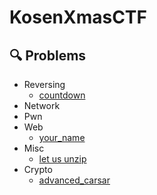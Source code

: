 # KosenXmasCTF
## 🔍 Problems
- Reversing
  - [countdown](https://github.com/KosenXmasCTF/countdown)
- Network
- Pwn
- Web
  - [your_name](https://github.com/KosenXmasCTF/your_name)
- Misc
  - [let us unzip](https://github.com/KosenXmasCTF/let_us_unzip)
- Crypto
  - [advanced_carsar](https://github.com/KosenXmasCTF/advanced_carsar)
